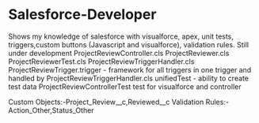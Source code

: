 # Salesforce-Developer
Shows my knowledge of salesforce with visualforce, apex, unit tests, triggers,custom buttons (Javascript and visualforce), validation rules.  Still under development
ProjectReviewController.cls
ProjectReviewer.cls
ProjectReviewerTest.cls
ProjectReviewTriggerHandler.cls
ProjectReviewTrigger.trigger - framework for all triggers in one trigger and handled by ProjectReviewTriggerHandler.cls
unifiedTest - ability to create test data
ProjectReviewControllerTest test for visualforce and controller

Custom Objects:-Project_Review__c,Reviewed__c
Validation Rules:-Action_Other,Status_Other

